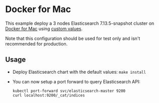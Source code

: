 # Docker for Mac

This example deploy a 3 nodes Elasticsearch 7.13.5-snapshot cluster on [Docker for Mac][]
using [custom values][].

Note that this configuration should be used for test only and isn't recommended
for production.


## Usage

* Deploy Elasticsearch chart with the default values: `make install`

* You can now setup a port forward to query Elasticsearch API:

  ```
  kubectl port-forward svc/elasticsearch-master 9200
  curl localhost:9200/_cat/indices
  ```


[custom values]: https://github.com/elastic/helm-charts/tree/7.13/elasticsearch/examples/docker-for-mac/values.yaml
[docker for mac]: https://docs.docker.com/docker-for-mac/kubernetes/
